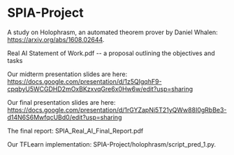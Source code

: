 # SPIA-Project

A study on Holophrasm, an automated theorem prover by Daniel Whalen: https://arxiv.org/abs/1608.02644.

Real AI Statement of Work.pdf -- a proposal outlining the objectives and tasks

Our midterm presentation slides are here: https://docs.google.com/presentation/d/1z5QIgqhF9-cpqbyU5WCGDHD2mOxBKzxvqGre6x0Hw6w/edit?usp=sharing

Our final presentation slides are here: https://docs.google.com/presentation/d/1rGYZapNi5T21yQWw88I0gRbBe3-d14N6S6MwfqcUBd0/edit?usp=sharing

The final report: SPIA_Real_AI_Final_Report.pdf

Our TFLearn implementation: SPIA-Project/holophrasm/script_pred_1.py.
      
